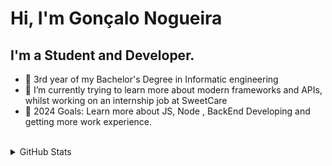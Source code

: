 # Hi, I'm Gonçalo Nogueira

## I'm a Student and Developer.
- 🔭 3rd year of my Bachelor's Degree in Informatic engineering 
- 🌱 I’m currently trying to learn more about modern frameworks and APIs, whilst working on an internship job at SweetCare
- 🥅 2024 Goals: Learn more about JS, Node , BackEnd Developing and getting more work experience.
<br>
<details>
  <summary>GitHub Stats</summary>
  <br>
<img align="left" alt="Goncalo-N's GitHub Stats" src="https://github-readme-stats.vercel.app/api?username=Goncalo-N&show_icons=true&theme=radical"/>
<img align="left" alt="Goncalo-N's GitHub Language Stats" src="https://github-readme-stats.vercel.app/api/top-langs/?username=Goncalo-N&layout=compact&theme=radical"/>
  </details
